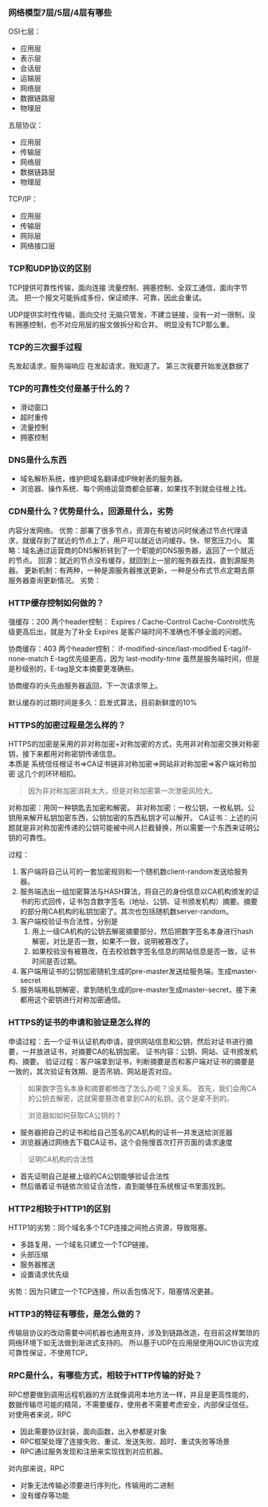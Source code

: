 ### 网络模型7层/5层/4层有哪些
OSI七层：
- 应用层
- 表示层
- 会话层
- 运输层
- 网络层
- 数据链路层
- 物理层

五层协议：
- 应用层
- 传输层
- 网络层
- 数据链路层
- 物理层

TCP/IP：
- 应用层
- 传输层
- 网际层
- 网络接口层

### TCP和UDP协议的区别
TCP提供可靠性传输，面向连接
流量控制、拥塞控制、全双工通信，面向字节流。
把一个报文可能拆成多份，保证顺序、可靠，因此会重试。

UDP提供实时性传输，面向交付
无脑只管发，不建立链接，没有一对一限制，没有拥塞控制，也不对应用层的报文做拆分和合并。
明显没有TCP那么重。

### TCP的三次握手过程
先发起请求，服务端响应
在发起请求，我知道了。
第三次我要开始发送数据了

### TCP的可靠性交付是基于什么的？
- 滑动窗口
- 超时重传
- 流量控制
- 拥塞控制

### DNS是什么东西
- 域名解析系统，维护把域名翻译成IP映射表的服务器。
- 浏览器、操作系统、每个网络运营商都会部署，如果找不到就会往根上找。

### CDN是什么？优势是什么，回源是什么，劣势
内容分发网络。
优势：部署了很多节点，资源在有被访问时候通过节点代理请求，就缓存到了就近的节点上了，用户可以就近访问缓存。快、带宽压力小。
策略：域名通过运营商的DNS解析转到了一个职能的DNS服务器，返回了一个就近的节点。
回源：就近的节点没有缓存，就回到上一层的服务器去找，直到源服务器。
更新机制：有两种，一种是源服务器推送更新，一种是分布式节点定期去原服务器查询更新情况。
劣势：

### HTTP缓存控制如何做的？ 
强缓存：200
两个header控制： Expires / Cache-Control
Cache-Control优先级更高后出，就是为了补全 Expires 是客户端时间不准确也不够全面的问题。

协商缓存：403
两个header控制： if-modified-since/last-modified E-tag/if-none-match 
E-tag优先级更高，因为 last-modify-time 虽然是服务端时间，但是是秒级别的，E-tag是文本摘要更准确些。

协商缓存的头先由服务器返回，下一次请求带上。

默认缓存的过期时间是多久：启发式算法，目前新鲜度的10%

### HTTPS的加密过程是怎么样的？
HTTPS的加密是采用的非对称加密+对称加密的方式，先用非对称加密交换对称密钥，接下来都用对称密钥传递信息。  
本质是 系统信任根证书=>CA证书链非对称加密=>网站非对称加密=>客户端对称加密 这几个的环环相扣。
> 因为非对称加密消耗太大，但是对称加密第一次泄密风险大。

对称加密：用同一种钥匙去加密和解密。
非对称加密：一枚公钥，一枚私钥。公钥用来解开私钥加密东西，公钥加密的东西私钥才可以解开。
CA证书：上述的问题就是非对称加密传递的公钥可能被中间人拦截替换，所以需要一个东西来证明公钥的可靠性。


过程：
1. 客户端将自己认可的一套加密规则和一个随机数client-random发送给服务器。
2. 服务端选出一组加密算法与HASH算法，将自己的身份信息以CA机构颁发的证书的形式回传，证书包含数字签名（地址、公钥、证书颁发机构）摘要。摘要的部分用CA机构的私钥加密了。其次也包括随机数server-random。
3. 客户端校验证书合法性，分别是
    1. 用上一级CA机构的公钥去解密摘要部分，然后把数字签名本身进行hash解密，对比是否一致，如果不一致，说明被篡改了。
    2. 如果校验没有被篡改，在去校验数字签名信息的网站信息是否一致，证书时间是否过期。
4. 客户端用证书的公钥加密随机生成的pre-master发送给服务端，生成master-secret
5. 服务端用私钥解密，拿到随机生成的pre-master生成master-secret，接下来都用这个密钥进行对称加密通信。

### HTTPS的证书的申请和验证是怎么样的
申请过程：去一个证书认证机构申请，提供网站信息和公钥，然后对证书进行摘要，一并放进证书，对摘要CA的私钥加密。
证书内容：公钥、网站、证书颁发机构、摘要。
验证过程：客户端拿到证书，判断摘要是否和客户端对证书的摘要是一致的，其次验证有效期、是否吊销、网站是否对应。

> 如果数字签名本身和摘要都修改了怎么办呢？没关系。
首先，我们会用CA的公钥去解密，这就需要篡改者拿到CA的私钥。这个是拿不到的。

> 浏览器如如何获取CA公钥的？
- 服务器把自己的证书和给自己签名的CA机构的证书一并发送给浏览器
- 浏览器通过网络去下载CA证书，这个会拖慢首次打开页面的请求速度

> 证明CA机构的合法性
- 首先证明自己是被上级的CA公钥能够验证合法性
- 然后循着证书链依次验证合法性，直到能够在系统根证书里面找到。

### HTTP2相较于HTTP1的区别
HTTP1的劣势：同个域名多个TCP连接之间抢占资源，导致阻塞。

- 多路复用，一个域名只建立一个TCP链接。
- 头部压缩
- 服务器推送
- 设置请求优先级

劣势：因为只建立一个TCP连接，所以丢包情况下，阻塞情况更甚。

### HTTP3的特征有哪些，是怎么做的？
传输层协议的改动需要中间机器也通用支持，涉及到链路改造，在目前这样繁琐的网络环境下如无法做到渐进式支持的。
所以基于UDP在应用层使用QUIC协议完成可靠性保证，不使用TCP。

### RPC是什么，有哪些方式，相较于HTTP传输的好处？
RPC想要做到调用远程机器的方法就像调用本地方法一样，并且是更高性能的，数据传输尽可能的精简，不需要缓存，使用者不需要考虑安全，内部保证信任。
对使用者来说，RPC
- 因此需要协议封装，面向函数，出入参都是对象
- RPC框架处理了连接失败、重试、发送失败、超时、重试失败等场景
- RPC通过服务发现和注册来实现找到对应机器。

对内部来说，RPC
- 对象无法传输必须要进行序列化，传输用的二进制
- 没有缓存等功能